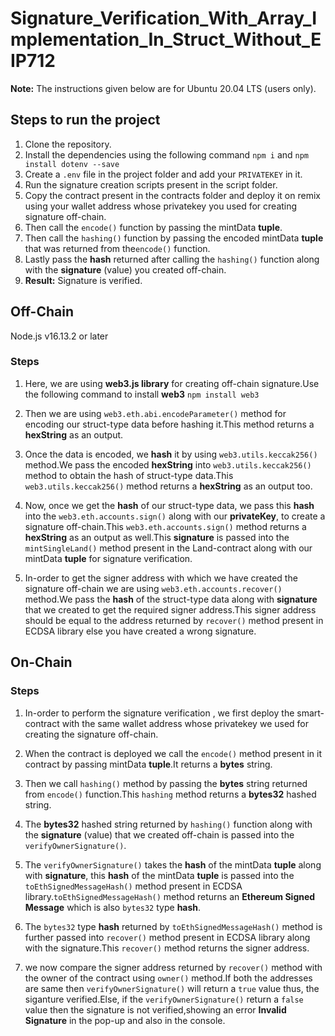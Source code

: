 # Signature_Verification_With_Array_Implementation_In_Struct_Without_EIP712
 
**Note:** The instructions given below are for Ubuntu 20.04 LTS (users only).

## Steps to run the project

1. Clone the repository.
2. Install the dependencies using the following command `npm i` and `npm install dotenv --save`
3. Create a `.env` file in the project folder and add your `PRIVATEKEY`  in it. 
4. Run the signature creation scripts present in the script folder.
5. Copy the contract present in the contracts folder and deploy it on remix using your wallet address whose privatekey you used for creating     
   signature off-chain. 
7. Then call the `encode()` function by passing the mintData **tuple**. 
8. Then call the `hashing()` function by passing the encoded mintData **tuple** that was returned from the`encode()` function.
9. Lastly pass the **hash** returned after calling the `hashing()` function along with the **signature** (value) you created off-chain. 
10. **Result:** Signature is verified.


## Off-Chain

Node.js v16.13.2 or later

### Steps

1. Here, we are using **web3.js library** for creating off-chain signature.Use the following command to install **web3** `npm install web3`

2. Then we are using `web3.eth.abi.encodeParameter()` method for encoding our struct-type data before hashing it.This method returns a **hexString** as an output. 

3. Once the data is encoded, we **hash** it by using `web3.utils.keccak256()` method.We pass the encoded **hexString** into `web3.utils.keccak256()` method to obtain the hash of struct-type data.This `web3.utils.keccak256()` method returns a **hexString** as an output too.

4. Now, once we get the **hash** of our struct-type data, we pass this **hash** into the `web3.eth.accounts.sign()` along with our **privateKey**, to create a signature off-chain.This `web3.eth.accounts.sign()` method returns a **hexString** as an output as well.This **signature** is passed into the `mintSingleLand()` method present in the Land-contract along with our mintData **tuple** for signature verification.

5. In-order to get the signer address with which we have created the signature off-chain we are using `web3.eth.accounts.recover()` method.We pass the **hash** of the struct-type data along with **signature** that we created to get the required signer address.This signer address should be equal to the  address returned by `recover()` method present in ECDSA library else you have created a wrong signature. 


## On-Chain


### Steps
1. In-order to perform the signature verification , we first deploy the smart-contract with the same  wallet address whose privatekey we used for creating the signature off-chain.

2. When the contract is deployed we call the `encode()` method present in it contract by passing  mintData **tuple**.It returns a **bytes** string.

3. Then we call  `hashing()` method by passing the **bytes** string returned from `encode()` function.This `hashing` method returns a **bytes32** hashed string.

4. The **bytes32** hashed string returned by `hashing()` function along with the **signature** (value) that we created off-chain is passed into the
`verifyOwnerSignature()`.

5. The `verifyOwnerSignature()` takes the **hash** of the mintData **tuple** along with **signature**, this **hash** of the mintData **tuple** is passed into the `toEthSignedMessageHash()` method present in ECDSA library.`toEthSignedMessageHash()` method returns an **Ethereum Signed Message** which is also `bytes32` type **hash**.

6. The ``bytes32`` type **hash** returned by `toEthSignedMessageHash()` method is further passed into `recover()` method present in ECDSA library along with the signature.This `recover()` method returns the signer address.

7. we now compare the signer address returned by `recover()` method with the owner of the contract using `owner()` method.If both the addresses are same then `verifyOwnerSignature()` will return a `true` value thus, the siganture verified.Else, if the `verifyOwnerSignature()` return a `false` value then the signature is not verified,showing an error **Invalid Signature** in the pop-up and also in the console.
